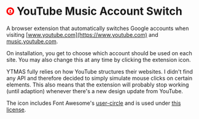 # <img src="https://github.com/doodlezucc/YouTube-Music-Account-Switch/raw/master/icon.png" width="20px"/> YouTube Music Account Switch

A browser extension that automatically switches Google accounts when visiting [www.youtube.com](https://www.youtube.com) and [music.youtube.com](https://music.youtube.com).

On installation, you get to choose which account should be used on each site. You may also change this at any time by clicking the extension icon.

YTMAS fully relies on how YouTube structures their websites.
I didn't find any API and therefore decided to simply simulate mouse clicks on certain elements.
This also means that the extension will probably stop working (until adaption) whenever there's a new design update from YouTube.

The icon includes Font Awesome's [user-circle](https://fontawesome.com/icons/user-circle?style=solid)
and is used under [this license](https://fontawesome.com/license/free).
